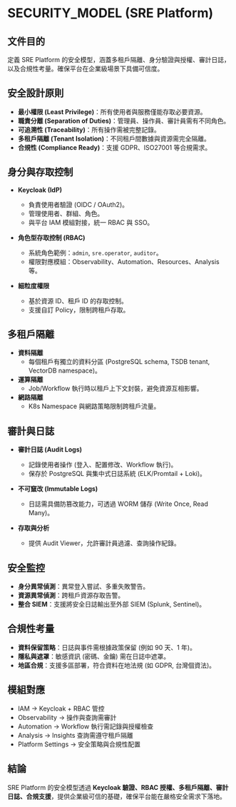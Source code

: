 # SECURITY_MODEL (SRE Platform)

## 文件目的
定義 SRE Platform 的安全模型，涵蓋多租戶隔離、身分驗證與授權、審計日誌，以及合規性考量。確保平台在企業級場景下具備可信度。

## 安全設計原則
- **最小權限 (Least Privilege)**：所有使用者與服務僅能存取必要資源。
- **職責分離 (Separation of Duties)**：管理員、操作員、審計員需有不同角色。
- **可追溯性 (Traceability)**：所有操作需被完整記錄。
- **多租戶隔離 (Tenant Isolation)**：不同租戶間數據與資源需完全隔離。
- **合規性 (Compliance Ready)**：支援 GDPR、ISO27001 等合規需求。

## 身分與存取控制
- **Keycloak (IdP)**  
  - 負責使用者驗證 (OIDC / OAuth2)。  
  - 管理使用者、群組、角色。  
  - 與平台 IAM 模組對接，統一 RBAC 與 SSO。  

- **角色型存取控制 (RBAC)**  
  - 系統角色範例：`admin`, `sre.operator`, `auditor`。  
  - 權限對應模組：Observability、Automation、Resources、Analysis 等。  

- **細粒度權限**  
  - 基於資源 ID、租戶 ID 的存取控制。  
  - 支援自訂 Policy，限制跨租戶存取。  

## 多租戶隔離
- **資料隔離**  
  - 每個租戶有獨立的資料分區 (PostgreSQL schema, TSDB tenant, VectorDB namespace)。  
- **運算隔離**  
  - Job/Workflow 執行時以租戶上下文封裝，避免資源互相影響。  
- **網路隔離**  
  - K8s Namespace 與網路策略限制跨租戶流量。  

## 審計與日誌
- **審計日誌 (Audit Logs)**  
  - 記錄使用者操作 (登入、配置修改、Workflow 執行)。  
  - 保存於 PostgreSQL 與集中式日誌系統 (ELK/Promtail + Loki)。  

- **不可竄改 (Immutable Logs)**  
  - 日誌需具備防篡改能力，可透過 WORM 儲存 (Write Once, Read Many)。  

- **存取與分析**  
  - 提供 Audit Viewer，允許審計員過濾、查詢操作紀錄。  

## 安全監控
- **身分異常偵測**：異常登入嘗試、多重失敗警告。  
- **資源異常偵測**：跨租戶資源存取告警。  
- **整合 SIEM**：支援將安全日誌輸出至外部 SIEM (Splunk, Sentinel)。  

## 合規性考量
- **資料保留策略**：日誌與事件需根據政策保留 (例如 90 天、1 年)。  
- **隱私與遮罩**：敏感資訊 (密碼、金鑰) 需在日誌中遮罩。  
- **地區合規**：支援多區部署，符合資料在地法規 (如 GDPR, 台灣個資法)。  

## 模組對應
- IAM → Keycloak + RBAC 管控  
- Observability → 操作與查詢需審計  
- Automation → Workflow 執行需記錄與授權檢查  
- Analysis → Insights 查詢需遵守租戶隔離  
- Platform Settings → 安全策略與合規性配置  

## 結論
SRE Platform 的安全模型透過 **Keycloak 驗證、RBAC 授權、多租戶隔離、審計日誌、合規支援**，提供企業級可信的基礎，確保平台能在嚴格安全需求下落地。